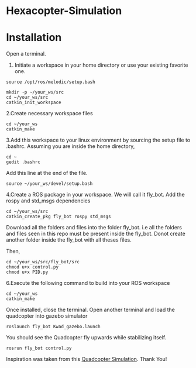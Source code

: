 
# Hexacopter-Simulation
# Installation #


Open a terminal.
1. Initiate a workspace in your home directory or use your existing favorite one.
```
source /opt/ros/melodic/setup.bash 

mkdir -p ~/your_ws/src
cd ~/your_ws/src
catkin_init_workspace
```

2.Create necessary workspace files
```
cd ~/your_ws
catkin_make
```

3.Add this workspace to your linux environment by sourcing the setup file to .bashrc. Assuming you are inside the home directory, 
```
cd ~
gedit .bashrc
```
Add this line at the end of the file.
```
source ~/your_ws/devel/setup.bash
```

4.Create a ROS package in your workspace. We will call it fly_bot. Add the rospy and std_msgs dependencies
```
cd ~/your_ws/src
catkin_create_pkg fly_bot rospy std_msgs
```

Download all the folders and files into the folder fly_bot. i.e all the folders and files seen in this repo must be present inside the fly_bot. Donot create another folder inside the fly_bot with all theses files.

Then,
```
cd ~/your_ws/src/fly_bot/src
chmod u+x control.py
chmod u+x PID.py
```

6.Execute the following command to build into your ROS workspace
```
cd ~/your_ws
catkin_make
```

Once installed, close the terminal. Open another terminal and load the quadcopter into gazebo simulator
```
roslaunch fly_bot Kwad_gazebo.launch
```

You should see the Quadcopter fly upwards while stabilizing itself.

```ou
rosrun fly_bot control.py
```

Inspiration was taken from this [Quadcopter Simulation](https://github.com/NishanthARao/ROS-Quadcopter-Simulation). Thank You!


